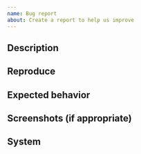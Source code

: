 ```yaml
---
name: Bug report
about: Create a report to help us improve
---
```


<!--

**!** If the bug report is some kind of security issue, please report it directly to one of the members of the cryptic-game organisation to prevent abuse.

-->

## Description

<!--- A clear and concise description of what the bug is. -->

## Reproduce

<!--

Please provide steps to reproduce the behavior.

e.g.:
1. Click on '....'
2. Move mouse
3. See error

-->

## Expected behavior

<!--- A clear and concise description of what you expected to happen. -->

## Screenshots (if appropriate)

## System

<!--

We need the following information:
- OS: [e.g. MacOS, Linux Mint]
- Browser: [e.g. Chrome, Firefox]
- Node and NPM version

-->
